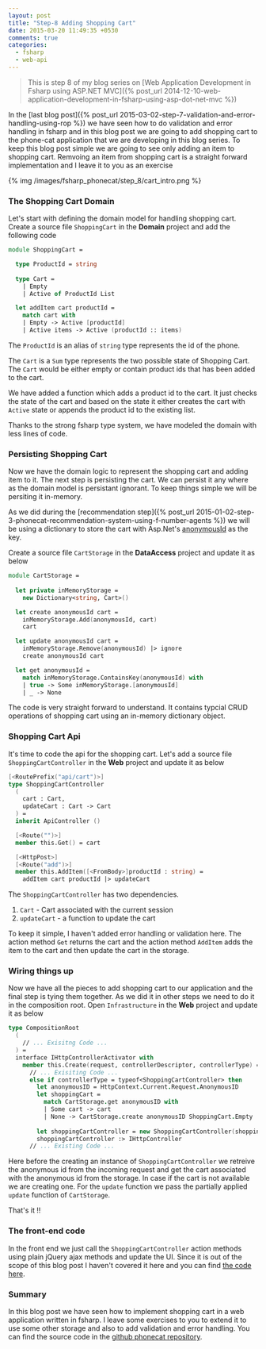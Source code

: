 ```yaml
---
layout: post
title: "Step-8 Adding Shopping Cart"
date: 2015-03-20 11:49:35 +0530
comments: true
categories: 
  - fsharp
  - web-api
---
```


> This is step 8 of my blog series on [Web Application Development in Fsharp using ASP.NET MVC]({% post_url 2014-12-10-web-application-development-in-fsharp-using-asp-dot-net-mvc %})

In the [last blog post]({% post_url 2015-03-02-step-7-validation-and-error-handling-using-rop %}) we have seen how to do validation and error handling in fsharp and in this blog post we are going to add shopping cart to the phone-cat application that we are developing in this blog series. To keep this blog post simple we are going to see only adding an item to shopping cart. Remvoing an item from shopping cart is a straight forward implementation and I leave it to you as an exercise

{% img /images/fsharp_phonecat/step_8/cart_intro.png %}

### The Shopping Cart Domain

Let's start with defining the domain model for handling shopping cart. Create a source file ```ShoppingCart``` in the **Domain** project and add the following code

```fsharp
module ShoppingCart =    

  type ProductId = string
    
  type Cart =
    | Empty
    | Active of ProductId List

  let addItem cart productId =
    match cart with
    | Empty -> Active [productId]
    | Active items -> Active (productId :: items)
```

The ```ProductId``` is an alias of ```string``` type represents the id of the phone.

The ```Cart``` is a ```Sum``` type represents the two possible state of Shopping Cart. The ```Cart``` would be either empty or contain product ids that has been added to the cart.

We have added a function which adds a product id to the cart. It just checks the state of the cart and based on the state it either creates the cart with ```Active``` state or appends the product id to the existing list.

Thanks to the strong fsharp type system, we have modeled the domain with less lines of code.

### Persisting Shopping Cart

Now we have the domain logic to represent the shopping cart and adding item to it. The next step is persisting the cart. We can persist it any where as the domain model is persistant ignorant. To keep things simple we will be persiting it in-memory. 

As we did during the [recommendation step]({% post_url 2015-01-02-step-3-phonecat-recommendation-system-using-f-number-agents %}) we will be using a dictionary to store the cart with Asp.Net's [anonymousId](http://msdn.microsoft.com/en-us/library/system.web.httprequest.anonymousid%28v=vs.110%29.aspx) as the key. 

Create a source file ```CartStorage``` in the **DataAccess** project and update it as below

```fsharp
module CartStorage =  
  
  let private inMemoryStorage = 
    new Dictionary<string, Cart>()

  let create anonymousId cart = 
    inMemoryStorage.Add(anonymousId, cart)
    cart

  let update anonymousId cart =
    inMemoryStorage.Remove(anonymousId) |> ignore
    create anonymousId cart

  let get anonymousId =
    match inMemoryStorage.ContainsKey(anonymousId) with
    | true -> Some inMemoryStorage.[anonymousId] 
    | _ -> None
```

The code is very straight forward to understand. It contains typcial CRUD operations of shopping cart using an in-memory dictionary object.

### Shopping Cart Api

It's time to code the api for the shopping cart. Let's add a source file ```ShoppingCartController``` in the **Web** project and update it as below

```fsharp
[<RoutePrefix("api/cart")>]
type ShoppingCartController 
  (
    cart : Cart,
    updateCart : Cart -> Cart
  ) =
  inherit ApiController () 

  [<Route("")>]
  member this.Get() = cart

  [<HttpPost>]
  [<Route("add")>]
  member this.AddItem([<FromBody>]productId : string) = 
    addItem cart productId |> updateCart
```

The ```ShoppingCartController``` has two dependencies.
  1. ```Cart``` - Cart associated with the current session
  2. ```updateCart``` - a function to update the cart

To keep it simple, I haven't added error handling or validation here. The action method ```Get``` returns the cart and the action method ```AddItem``` adds the item to the cart and then update the cart in the storage.


### Wiring things up

Now we have all the pieces to add shopping cart to our application and the final step is tying them together. As we did it in other steps we need to do it in the composition root. Open ```Infrastructure``` in the **Web** project and update it as below

```fsharp
type CompositionRoot 
  (
    // ... Exisitng Code ...
  ) = 
  interface IHttpControllerActivator with           
    member this.Create(request, controllerDescriptor, controllerType) =
      // ... Exisiting Code ...
      else if controllerType = typeof<ShoppingCartController> then                  
        let anonymousID = HttpContext.Current.Request.AnonymousID
        let shoppingCart = 
          match CartStorage.get anonymousID with
          | Some cart -> cart
          | None -> CartStorage.create anonymousID ShoppingCart.Empty
                                                                                  
        let shoppingCartController = new ShoppingCartController(shoppingCart, CartStorage.update anonymousID)
        shoppingCartController :> IHttpController
      // ... Existing Code ...
```

Here before the creating an instance of ```ShoppingCartController``` we retreive the anonymous id from the incoming request and get the cart associated with the anonymous id from the storage. In case if the cart is not available we are creating one. For the ```update``` function we pass the partially applied ```update``` function of ```CartStorage```.

That's it !!

### The front-end code

In the front end we just call the ```ShoppingCartController``` action methods using plain jQuery ajax methods and update the UI. Since it is out of the scope of this blog post I haven't covered it here and you can find [the code here](https://github.com/tamizhvendan/fsharp-phonecat/blob/8/Web/Scripts/site.js).

### Summary

In this blog post we have seen how to implement shopping cart in a web application written in fsharp. I leave some exercises to you to extend it to use some other storage and also to add validation and error handling. You can find the source code in the [github phonecat repository](https://github.com/tamizhvendan/fsharp-phonecat/tree/8).